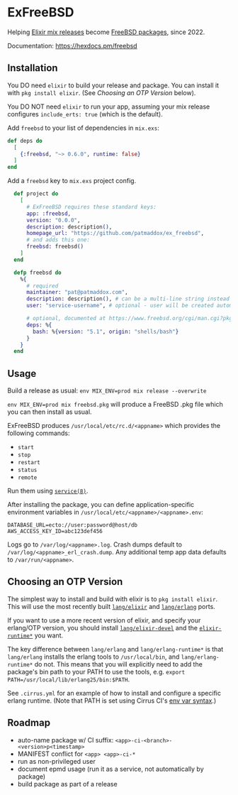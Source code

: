 # ExFreeBSD

Helping [Elixir mix releases](https://hexdocs.pm/mix/Mix.Tasks.Release.html) become [FreeBSD packages](https://docs.freebsd.org/en/books/handbook/ports/), since 2022.

Documentation: <https://hexdocs.pm/freebsd>

## Installation

You DO need `elixir` to build your release and package.
You can install it with `pkg install elixir`.
(See _Choosing an OTP Version_ below).

You DO NOT need `elixir` to run your app, assuming your mix release configures `include_erts: true` (which is the default).

Add `freebsd` to your list of dependencies in `mix.exs`:

```elixir
def deps do
  [
    {:freebsd, "~> 0.6.0", runtime: false}
  ]
end
```

Add a `freebsd` key to `mix.exs` project config.

```elixir
  def project do
    [
      # ExFreeBSD requires these standard keys:
      app: :freebsd,
      version: "0.0.0",
      description: description(),
      homepage_url: "https://github.com/patmaddox/ex_freebsd",
      # and adds this one:
      freebsd: freebsd()
    ]
  end

  defp freebsd do
    %{
      # required
      maintainer: "pat@patmaddox.com",
      description: description(), # can be a multi-line string instead
      user: "service-username", # optional - user will be created automatically

      # optional, documented at https://www.freebsd.org/cgi/man.cgi?pkg-create(8)
      deps: %{
        bash: %{version: "5.1", origin: "shells/bash"}
      }
    }
  end
```

## Usage

Build a release as usual: `env MIX_ENV=prod mix release --overwrite`

`env MIX_ENV=prod mix freebsd.pkg` will produce a FreeBSD .pkg file which you can then install as usual.

ExFreeBSD produces `/usr/local/etc/rc.d/<appname>` which provides the following commands:

- `start`
- `stop`
- `restart`
- `status`
- `remote`

Run them using [`service(8)`](https://www.freebsd.org/cgi/man.cgi?service(8)).

After installing the package, you can define application-specific environment variables in `/usr/local/etc/<appname>/<appname>.env`:

```
DATABASE_URL=ecto://user:password@host/db
AWS_ACCESS_KEY_ID=abc123def456
```

Logs go to `/var/log/<appname>.log`. Crash dumps default to `/var/log/<appname>_erl_crash.dump`.
Any additional temp app data defaults to `/var/run/<appname>`.

## Choosing an OTP Version

The simplest way to install and build with elixir is to `pkg install elixir`.
This will use the most recently built [`lang/elixir`](https://www.freshports.org/lang/elixir/)
and [`lang/erlang`](https://www.freshports.org/lang/erlang/) ports.

If you want to use a more recent version of elixir, and specify your erlang/OTP version,
you should install [`lang/elixir-devel`](https://www.freshports.org/lang/elixir-devel/) and
 the [`elixir-runtime*`](https://www.freshports.org/search.php?query=erlang-runtime&search=go&num=10&stype=name&method=match&deleted=excludedeleted&start=1&casesensitivity=caseinsensitive)
 you want.

The key difference between `lang/erlang` and `lang/erlang-runtime*` is that `lang/erlang` installs the erlang tools
to `/usr/local/bin`, and `lang/erlang-runtime*` do not. This means that you will explicitly need to add the package's
bin path to your PATH to use the tools, e.g. `export PATH=/usr/local/lib/erlang25/bin:$PATH`.

See `.cirrus.yml` for an example of how to install and configure a specific erlang runtime.
(Note that PATH is set using Cirrus CI's [env var syntax](https://cirrus-ci.org/guide/writing-tasks/#environment-variables).)

## Roadmap

- auto-name package w/ CI suffix: `<app>-ci-<branch>-<version>p<timestamp>`
- MANIFEST conflict for `<app> <app>-ci-*`
- run as non-privileged user
- document epmd usage (run it as a service, not automatically by package)
- build package as part of a release
